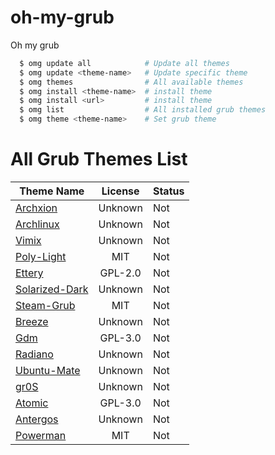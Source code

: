 # oh-my-grub
Oh my grub

```bash
  $ omg update all            # Update all themes
  $ omg update <theme-name>   # Update specific theme
  $ omg themes                # All available themes
  $ omg install <theme-name>  # install theme
  $ omg install <url>         # install theme
  $ omg list                  # All installed grub themes
  $ omg theme <theme-name>    # Set grub theme
```

# All Grub Themes List

| Theme Name                                                                     | License       | Status   |
| ------------------------------------------------------------------------------ |:-------------:|----------|
| [Archxion](https://github.com/Generator/Grub2-themes/tree/master/Archxion)     | Unknown       | Not      |
| [Archlinux](https://github.com/Generator/Grub2-themes/tree/master/Archlinux)   | Unknown       | Not      |
| [Vimix](https://github.com/Se7endAY/grub2-theme-vimix)                         | Unknown       | Not      |
| [Poly-Light](https://github.com/shvchk/poly-light)                             | MIT           | Not      |
| [Ettery](https://github.com/Dacha204/grub2-themes-Ettery)                      | GPL-2.0       | Not      |
| [Solarized-Dark](https://github.com/aevernum/grub2-solarized-dark)             | Unknown       | Not      |
| [Steam-Grub](https://github.com/LegendaryBibo/Steam-Big-Picture-Grub-Theme)    | MIT           | Not      |
| [Breeze](https://github.com/gustawho/grub2-theme-breeze)                       | Unknown       | Not      |
| [Gdm](https://github.com/Tomha/grub-theme-gdm)                                 | GPL-3.0       | Not      |
| [Radiano](https://github.com/Jguer/Radiano-Grub-Theme)                         | Unknown       | Not      |
| [Ubuntu-Mate](https://github.com/nadrimajstor/grub2-themes-ubuntu-mate)        | Unknown       | Not      |
| [gr0S](https://github.com/grOS-TEAM/grOS-Grub2-Themes)                         | Unknown       | Not      |
| [Atomic](https://github.com/lfelipe1501/Atomic-GRUB2-Theme)                    | GPL-3.0       | Not      |
| [Antergos](https://github.com/Antergos/grub2-theme-antergos)                   | Unknown       | Not      |
| [Powerman](https://github.com/powerman/grub2-theme-powerman)                   | MIT           | Not      |
